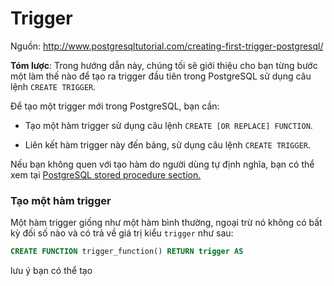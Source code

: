 # Trigger

Nguồn: http://www.postgresqltutorial.com/creating-first-trigger-postgresql/

**Tóm lược**: Trong hướng dẫn này, chúng tối sẽ giới thiệu cho bạn từng bước một làm thế nào để 
tạo ra trigger đầu tiên trong PostgreSQL sử dụng câu lệnh `CREATE TRIGGER`.

Để tạo một trigger mới trong PostgreSQL, bạn cần:

- Tạo một hàm trigger sử dụng câu lệnh `CREATE [OR REPLACE] FUNCTION`.

- Liên kết hàm trigger này đến bảng, sử dụng câu lệnh `CREATE TRIGGER`.

Nếu bạn không quen với tạo hàm do người dùng tự định nghĩa, bạn có thể xem tại [PostgreSQL stored procedure section.](http://www.postgresqltutorial.com/postgresql-stored-procedures/)

### Tạo một hàm trigger

Một hàm trigger giống như một hàm bình thường, ngoại trừ nó không có bất kỳ đối số nào và có trả 
về giá trị kiểu `trigger` như sau: 

```sql
CREATE FUNCTION trigger_function() RETURN trigger AS
```

lưu ý bạn có thể tạo